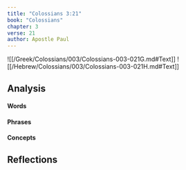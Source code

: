 ```yaml
---
title: "Colossians 3:21"
book: "Colossians"
chapter: 3
verse: 21
author: Apostle Paul
---
```

![[/Greek/Colossians/003/Colossians-003-021G.md#Text]]
![[/Hebrew/Colossians/003/Colossians-003-021H.md#Text]]

## Analysis

#### Words

#### Phrases

#### Concepts

## Reflections
